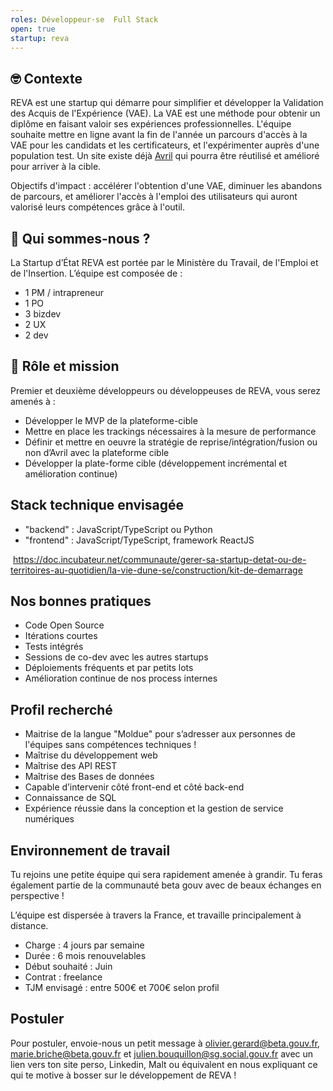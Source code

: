 ```yaml
---
roles: Développeur·se  Full Stack 
open: true
startup: reva
---
```

## 🤓 Contexte

REVA est une startup qui démarre pour simplifier et développer la Validation des Acquis de l'Expérience (VAE). La VAE est une méthode pour obtenir un diplôme en faisant valoir ses expériences professionnelles. 
L'équipe souhaite mettre en ligne avant la fin de l'année un parcours d'accès à la VAE pour les candidats et les certificateurs, et l'expérimenter auprès d'une population test. 
Un site existe déjà [Avril](https://avril.pole-emploi.fr/) qui pourra être réutilisé et amélioré pour arriver à la cible. 

Objectifs d'impact : accélérer l'obtention d'une VAE, diminuer les abandons de parcours, et améliorer l'accès à l'emploi des utilisateurs qui auront valorisé leurs compétences grâce à l'outil.  


## 👋 Qui sommes-nous ?

La Startup d’État REVA est portée par le Ministère du Travail, de l'Emploi et de l'Insertion. L’équipe est composée de : 
- 1 PM / intrapreneur 
- 1 PO 
- 3 bizdev 
- 2 UX
- 2 dev


## 🎯 Rôle et mission

Premier et deuxième développeurs ou développeuses de REVA, vous serez amenés à :

* Développer le MVP de la plateforme-cible 
* Mettre en place les trackings nécessaires à la mesure de performance
* Définir et mettre en oeuvre la stratégie de reprise/intégration/fusion ou non d’Avril avec la plateforme cible
* Développer la plate-forme cible (développement incrémental et amélioration continue)

## Stack technique envisagée
- "backend" : JavaScript/TypeScript ou Python
- "frontend" : JavaScript/TypeScript, framework ReactJS

 <https://doc.incubateur.net/communaute/gerer-sa-startup-detat-ou-de-territoires-au-quotidien/la-vie-dune-se/construction/kit-de-demarrage>

## Nos bonnes pratiques

* Code Open Source
* Itérations courtes
* Tests intégrés
* Sessions de co-dev avec les autres startups
* Déploiements fréquents et par petits lots
* Amélioration continue de nos process internes

## Profil recherché

* Maitrise de la langue "Moldue" pour s’adresser aux personnes de l'équipes sans compétences techniques !
* Maîtrise du développement web
* Maîtrise des API REST
* Maîtrise des Bases de données
* Capable d’intervenir côté front-end et côté back-end
* Connaissance de SQL
* Expérience réussie dans la conception et la gestion de service numériques


## Environnement de travail

Tu rejoins une petite équipe qui sera rapidement amenée à grandir. Tu feras également partie de la communauté beta gouv avec de beaux échanges en perspective !

L’équipe est dispersée à travers la France, et travaille principalement à distance.

* Charge : 4 jours par semaine
* Durée : 6 mois renouvelables
* Début souhaité : Juin 
* Contrat : freelance
* TJM envisagé : entre 500€ et 700€ selon profil

## Postuler

Pour postuler, envoie-nous un petit message à olivier.gerard@beta.gouv.fr, marie.briche@beta.gouv.fr et julien.bouquillon@sg.social.gouv.fr avec un lien vers ton site perso, Linkedin, Malt ou équivalent en nous expliquant ce qui te motive à bosser sur le développement de REVA !
